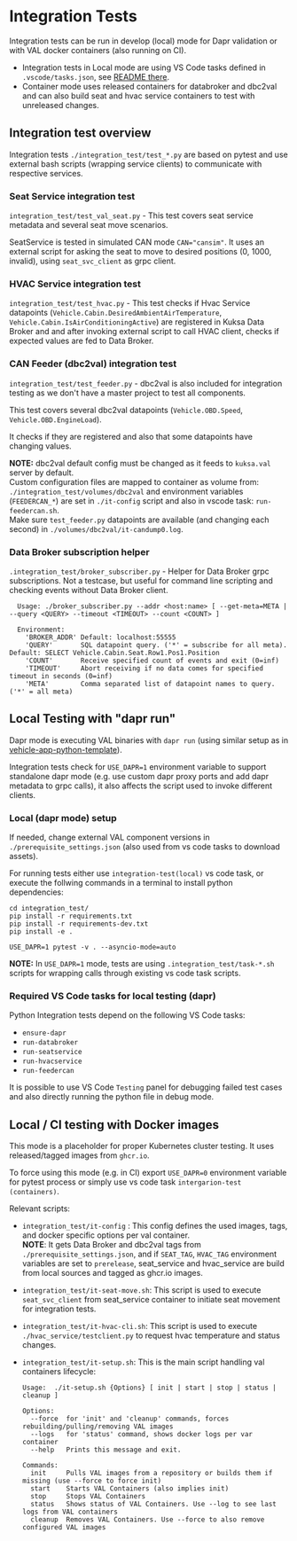 # Integration Tests

Integration tests can be run in develop (local) mode for Dapr validation or with VAL docker containers (also running on CI).

- Integration tests in Local mode are using VS Code tasks defined in `.vscode/tasks.json`, see [README there](../.vscode/README.md).
- Container mode uses released containers for databroker and dbc2val and can also build seat and hvac service containers to test with unreleased changes.

## Integration test overview

Integration tests `./integration_test/test_*.py` are based on pytest and use external bash scripts (wrapping service clients) to communicate with respective services.

### Seat Service integration test

`integration_test/test_val_seat.py` - This test covers seat service metadata and several seat move scenarios.

SeatService is tested in simulated CAN mode `CAN="cansim"`. It uses an external script for asking the seat to move to desired positions (0, 1000, invalid),
using `seat_svc_client` as grpc client.

### HVAC Service integration test

`integration_test/test_hvac.py` - This test checks if Hvac Service datapoints (`Vehicle.Cabin.DesiredAmbientAirTemperature`,
`Vehicle.Cabin.IsAirConditioningActive`) are registered in Kuksa Data Broker and and after invoking external script to call
HVAC client, checks if expected values are fed to Data Broker.

### CAN Feeder (dbc2val) integration test

`integration_test/test_feeder.py` - dbc2val is also included for integration testing as we don't have a master project to test all components.

This test covers several dbc2val datapoints (`Vehicle.OBD.Speed`, `Vehicle.OBD.EngineLoad`).

It checks if they are registered and also that some datapoints have changing values.

**NOTE:** dbc2val default config must be changed as it feeds to `kuksa.val` server by default.\
Custom configuration files are mapped to container as volume from: `./integration_test/volumes/dbc2val` and
environment variables (`FEEDERCAN_*`) are set in `./it-config` script and also in vscode task: `run-feedercan.sh`.\
Make sure `test_feeder.py` datapoints are available (and changing each second) in `./volumes/dbc2val/it-candump0.log`.

### Data Broker subscription helper

`.integration_test/broker_subscriber.py` - Helper for Data Broker grpc subscriptions. Not a testcase, but useful for command line scripting and checking events without Data Broker client.

```text
  Usage: ./broker_subscriber.py --addr <host:name> [ --get-meta=META | --query <QUERY> --timeout <TIMEOUT> --count <COUNT> ]

  Environment:
    'BROKER_ADDR' Default: localhost:55555
    'QUERY'       SQL datapoint query. ('*' = subscribe for all meta). Default: SELECT Vehicle.Cabin.Seat.Row1.Pos1.Position
    'COUNT'       Receive specified count of events and exit (0=inf)
    'TIMEOUT'     Abort receiving if no data comes for specified timeout in seconds (0=inf)
    'META'        Comma separated list of datapoint names to query. ('*' = all meta)
```

## Local Testing with "dapr run"

Dapr mode is executing VAL binaries with `dapr run` (using similar setup as in [vehicle-app-python-template](https://github.com/eclipse-velocitas/vehicle-app-python-template)).

Integration tests check for `USE_DAPR=1` environment variable to support standalone dapr mode (e.g.
use custom dapr proxy ports and add dapr metadata to grpc calls), it also affects the script used to invoke different clients.

### Local (dapr mode) setup

If needed, change external VAL component versions in `./prerequisite_settings.json` (also used from vs code tasks to download assets).

For running tests either use `integration-test(local)` vs code task, or execute the follwing commands in a terminal to install python dependencies:

```shell
cd integration_test/
pip install -r requirements.txt
pip install -r requirements-dev.txt
pip install -e .

USE_DAPR=1 pytest -v . --asyncio-mode=auto
```

**NOTE:** In `USE_DAPR=1` mode, tests are using `.integration_test/task-*.sh` scripts for wrapping calls through existing vs code task scripts.

### Required VS Code tasks for local testing (dapr)

Python Integration tests depend on the following VS Code tasks:

- `ensure-dapr`
- `run-databroker`
- `run-seatservice`
- `run-hvacservice`
- `run-feedercan`

It is possible to use VS Code `Testing` panel for debugging failed test cases and also directly running the python file in debug mode.

## Local / CI testing with Docker images

This mode is a placeholder for proper Kubernetes cluster testing. It uses released/tagged images from `ghcr.io`.

To force using this mode (e.g. in CI) export `USE_DAPR=0` environment variable for pytest process or simply use vs code task `intergarion-test (containers)`.

Relevant scripts:

- `integration_test/it-config` : This config defines the used images, tags, and docker specific options per val container.\
  **NOTE**: It gets Data Broker and dbc2val tags from `./prerequisite_settings.json`, and if `SEAT_TAG`, `HVAC_TAG` environment variables are set to `prerelease`,
  seat_service and hvac_service are build from local sources and tagged as ghcr.io images.
- `integration_test/it-seat-move.sh`: This script is used to execute `seat_svc_client` from seat_service container to initiate seat movement for integration tests.
- `integration_test/it-hvac-cli.sh`: This script is used to execute `./hvac_service/testclient.py` to request hvac temperature and status changes.
- `integration_test/it-setup.sh`: This is the main script handling val containers lifecycle:

    ```text
    Usage:  ./it-setup.sh {Options} [ init | start | stop | status | cleanup ]

    Options:
      --force  for 'init' and 'cleanup' commands, forces rebuilding/pulling/removing VAL images
      --logs   for 'status' command, shows docker logs per var container
      --help   Prints this message and exit.

    Commands:
      init     Pulls VAL images from a repository or builds them if missing (use --force to force init)
      start    Starts VAL Containers (also implies init)
      stop     Stops VAL Containers
      status   Shows status of VAL Containers. Use --log to see last logs from VAL containers
      cleanup  Removes VAL Containers. Use --force to also remove configured VAL images
    ```
